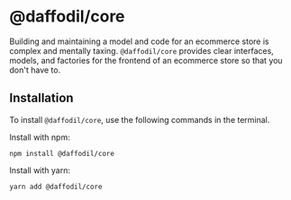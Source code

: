 # @daffodil/core
Building and maintaining a model and code for an ecommerce store is complex and mentally taxing. `@daffodil/core`
provides clear interfaces, models, and factories for the frontend of an ecommerce store so that you don't have to.

## Installation
To install `@daffodil/core`, use the following commands in the terminal.

Install with npm:
```
npm install @daffodil/core
```

Install with yarn:
```
yarn add @daffodil/core
```
